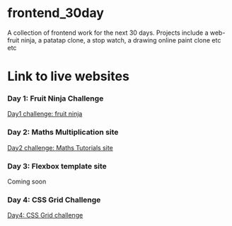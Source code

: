 # frontend_30day
A collection of frontend work for the next 30 days. Projects include a web-fruit ninja, a patatap clone, a stop watch, a drawing online paint clone etc etc

# Link to live websites
### Day 1: Fruit Ninja Challenge
[Day1 challenge: fruit ninja](https://quirky-feynman-b139e6.netlify.com)

### Day 2: Maths Multiplication site
[Day2 challenge: Maths Tutorials site](https://infallible-neumann-ce0e46.netlify.com)

### Day 3: Flexbox template site
Coming soon

### Day 4: CSS Grid Challenge
[Day4: CSS Grid challenge](https://gracious-engelbart-72238e.netlify.com/)
